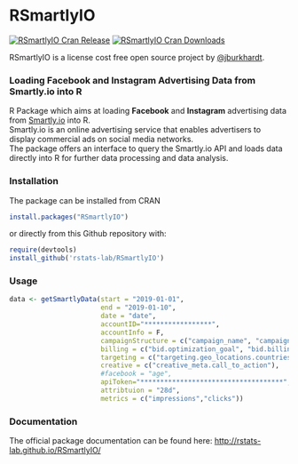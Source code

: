 RSmartlyIO
========================================================

[![RSmartlyIO Cran Release](https://www.r-pkg.org/badges/version-last-release/RSmartlyIO)](https://cran.rstudio.com/web/packages/RSmartlyIO/index.html) [![RSmartlyIO Cran Downloads](https://cranlogs.r-pkg.org/badges/grand-total/RSmartlyIO)](https://cran.rstudio.com/web/packages/RSmartlyIO/index.html)


RSmartlyIO is a license cost free open source project by [@jburkhardt](https://github.com/jburkhardt).

### Loading Facebook and Instagram Advertising Data from Smartly.io into R

R Package which aims at loading **Facebook** and **Instagram** advertising data from [Smartly.io](https://app.smartly.io) into R.  
Smartly.io is an online advertising service that enables advertisers to display commercial ads on social media networks.  
The package offers an interface to query the Smartly.io API and loads data directly into R for further data processing and data analysis.

### Installation

The package can be installed from CRAN

```R
install.packages("RSmartlyIO")
```

or directly from this Github repository with:

```R
require(devtools)
install_github('rstats-lab/RSmartlyIO')
```

### Usage
```R
data <- getSmartlyData(start = "2019-01-01",
                       end = "2019-01-10",
                       date = "date",
                       accountID="*****************",
                       accountInfo = F,
                       campaignStructure = c("campaign_name", "campaign_fb_id"),
                       billing = c("bid.optimization_goal", "bid.billing_event"),
                       targeting = c("targeting.geo_locations.countries"),
                       creative = c("creative_meta.call_to_action"),
                       #facebook = "age",
                       apiToken="************************************",
                       attribtuion = "28d",
                       metrics = c("impressions","clicks"))
```

### Documentation

The official package documentation can be found here: http://rstats-lab.github.io/RSmartlyIO/
